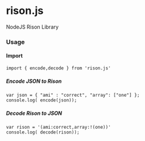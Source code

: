 # rison.js
NodeJS Rison Library

### Usage
#### Import
```
import { encode,decode } from 'rison.js'
```
##### Encode JSON to Rison
```
var json = { "ami" : "correct", "array": ["one"] };
console.log( encode(json));
```

##### Decode Rison to JSON
```
var rison = '(ami:correct,array:!(one))'
console.log( decode(rison));
```

